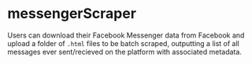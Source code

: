 # messengerScraper
Users can download their Facebook Messenger data from Facebook and upload a folder of ``.html`` files to be batch scraped, outputting a list of all messages ever sent/recieved on the platform with associated metadata.
